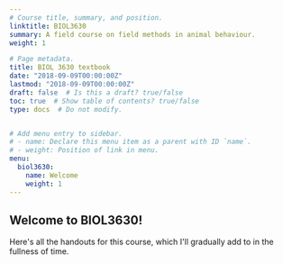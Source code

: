 ```yaml
---
# Course title, summary, and position.
linktitle: BIOL3630
summary: A field course on field methods in animal behaviour.
weight: 1

# Page metadata.
title: BIOL 3630 textbook
date: "2018-09-09T00:00:00Z"
lastmod: "2018-09-09T00:00:00Z"
draft: false  # Is this a draft? true/false
toc: true  # Show table of contents? true/false
type: docs  # Do not modify.


# Add menu entry to sidebar.
# - name: Declare this menu item as a parent with ID `name`.
# - weight: Position of link in menu.
menu:
  biol3630:
    name: Welcome
    weight: 1
---
```



## Welcome to BIOL3630!


Here's all the handouts for this course, which I'll gradually add to in the fullness of time.

